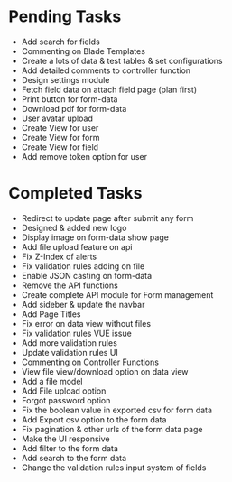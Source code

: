 # Pending Tasks
- Add search for fields
- Commenting on Blade Templates
- Create a lots of data & test tables & set configurations
- Add detailed comments to controller function
- Design settings module
- Fetch field data on attach field page (plan first)
- Print button for form-data
- Download pdf for form-data
- User avatar upload
- Create View for user
- Create View for form
- Create View for field
- Add remove token option for user

# Completed Tasks
- Redirect to update page after submit any form
- Designed & added new logo
- Display image on form-data show page
- Add file upload feature on api
- Fix Z-Index of alerts
- Fix validation rules adding on file
- Enable JSON casting on form-data
- Remove the API functions
- Create complete API module for Form management
- Add sideber & update the navbar
- Add Page Titles
- Fix error on data view without files
- Fix validation rules VUE issue
- Add more validation rules
- Update validation rules UI
- Commenting on Controller Functions
- View file view/download option on data view
- Add a file model
- Add File upload option
- Forgot password option
- Fix the boolean value in exported csv for form data
- Add Export csv option to the form data
- Fix pagination & other urls of the form data page
- Make the UI responsive
- Add filter to the form data
- Add search to the form data
- Change the validation rules input system of fields
